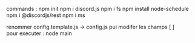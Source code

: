 commands : 
npm init
npm i discord.js
npm i fs
npm install node-schedule
npm i @discordjs/rest
npm i ms

renommer config.template.js -> config.js pui modifer les champs [ ]<br>
pour executer : node main